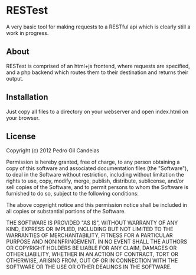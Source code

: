 RESTest
=======

A very basic tool for making requests to a RESTful api which is clearly
still a work in progress.

About
-----
RESTest is comprised of an html+js frontend, where requests are specified,
and a php backend which routes them to their destination and returns their output.

Installation
------------
Just copy all files to a directory on your webserver and open index.html
on your browser.


License
-------
Copyright (c) 2012 Pedro Gil Candeias

Permission is hereby granted, free of charge, to any person obtaining a copy of this software and associated documentation files (the "Software"), to deal in the Software without restriction, including without limitation the rights to use, copy, modify, merge, publish, distribute, sublicense, and/or sell copies of the Software, and to permit persons to whom the Software is furnished to do so, subject to the following conditions:

The above copyright notice and this permission notice shall be included in all copies or substantial portions of the Software.

THE SOFTWARE IS PROVIDED "AS IS", WITHOUT WARRANTY OF ANY KIND, EXPRESS OR IMPLIED, INCLUDING BUT NOT LIMITED TO THE WARRANTIES OF MERCHANTABILITY, FITNESS FOR A PARTICULAR PURPOSE AND NONINFRINGEMENT. IN NO EVENT SHALL THE AUTHORS OR COPYRIGHT HOLDERS BE LIABLE FOR ANY CLAIM, DAMAGES OR OTHER LIABILITY, WHETHER IN AN ACTION OF CONTRACT, TORT OR OTHERWISE, ARISING FROM, OUT OF OR IN CONNECTION WITH THE SOFTWARE OR THE USE OR OTHER DEALINGS IN THE SOFTWARE.